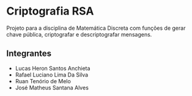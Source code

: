 # Criptografia RSA
Projeto para a disciplina de Matemática Discreta com funções de gerar chave pública, criptografar e descriptografar mensagens.

## Integrantes
- Lucas Heron Santos Anchieta
- Rafael Luciano Lima Da Silva
- Ruan Tenório de Melo
- José Matheus Santana Alves